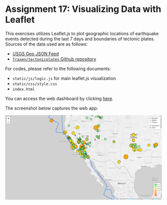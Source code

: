 # Assignment 17: Visualizing Data with Leaflet
This exercises utilizes Leaflet.js to plot geographic locations of earthquake events detected during the last 7 days and boundaries of tectonic plates. Sources of the data used are as follows:
* [USGS Geo JSON Feed](https://earthquake.usgs.gov/earthquakes/feed/v1.0/geojson.php)
* [`fraxen/tectonicplates` Github repository](https://github.com/fraxen/tectonicplates/blob/master/GeoJSON/PB2002_boundaries.json)

For codes, please refer to the following documents:
* `static/js/logic.js` for main leaflet.js visualization
* `static/css/style.css`
* `index.html`

You can access the web dashboard by clicking [here](https://soobing91.github.io/leaflet-challenge/index.html).

The screenshot below captures the web app:

![screenshot](static/images/screenshot_SooBin.png)